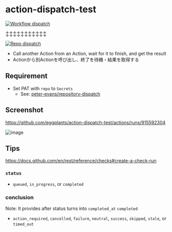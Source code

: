# action-dispatch-test

[![Workflow dispatch](https://github.com/eggplants/action-dispatch-test/actions/workflows/workflow_disp.yml/badge.svg)](https://github.com/eggplants/action-dispatch-test/actions/workflows/workflow_disp.yml)

↕↕↕↕↕↕↕↕↕↕↕

[![Repo dispatch](https://github.com/eggplants/action-dispatch-test/actions/workflows/rep_disp.yml/badge.svg)](https://github.com/eggplants/action-dispatch-test/actions/workflows/rep_disp.yml)

- Call another Action from an Action, wait for it to finish, and get the result
- Actionから別Actionを呼び出し、終了を待機・結果を取得する


## Requirement

- Set PAT with `repo` to `Secrets`
  - See: [peter-evans/repository-dispatch](https://github.com/peter-evans/repository-dispatch#token)

## Screenshot

<https://github.com/eggplants/action-dispatch-test/actions/runs/915592304>

![image](https://user-images.githubusercontent.com/42153744/121058407-40094480-c7fb-11eb-8515-a5c1b753a970.png)

## Tips

<https://docs.github.com/en/rest/reference/checks#create-a-check-run>

### `status`

- `queued`, `in_progress`, or `completed`

### conclusion

Note: It provides after status turns into `completed_at` `completed`

- `action_required`, `cancelled`, `failure`, `neutral`, `success`, `skipped`, `stale`, or `timed_out`
